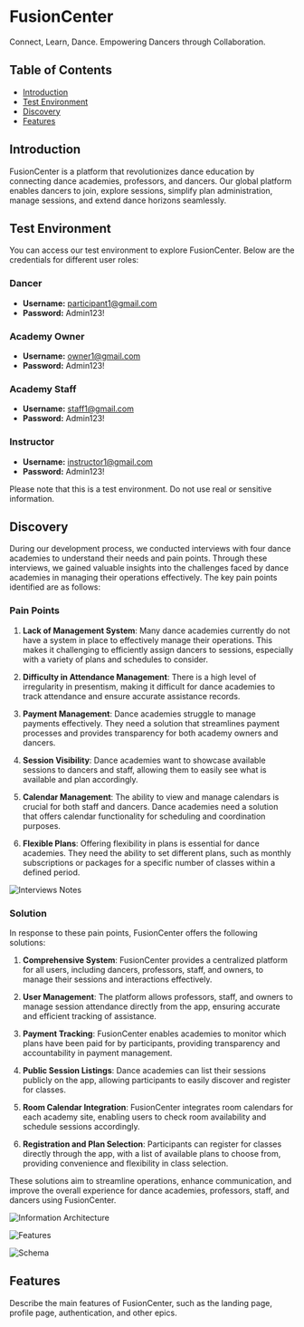 # FusionCenter

Connect, Learn, Dance. Empowering Dancers through Collaboration.

## Table of Contents

- [Introduction](#introduction)
- [Test Environment](#test-environment)
- [Discovery](#discovery)
- [Features](#features)

## Introduction

FusionCenter is a platform that revolutionizes dance education by connecting dance academies, professors, and dancers. Our global platform enables dancers to join, explore sessions, simplify plan administration, manage sessions, and extend dance horizons seamlessly.

## Test Environment

You can access our test environment to explore FusionCenter. Below are the credentials for different user roles:

### Dancer

- **Username:** participant1@gmail.com
- **Password:** Admin123!

### Academy Owner

- **Username:** owner1@gmail.com
- **Password:** Admin123!

### Academy Staff

- **Username:** staff1@gmail.com
- **Password:** Admin123!

### Instructor

- **Username:** instructor1@gmail.com
- **Password:** Admin123!

Please note that this is a test environment. Do not use real or sensitive information.

## Discovery

During our development process, we conducted interviews with four dance academies to understand their needs and pain points. Through these interviews, we gained valuable insights into the challenges faced by dance academies in managing their operations effectively. The key pain points identified are as follows:

### Pain Points

1. **Lack of Management System**: Many dance academies currently do not have a system in place to effectively manage their operations. This makes it challenging to efficiently assign dancers to sessions, especially with a variety of plans and schedules to consider.

2. **Difficulty in Attendance Management**: There is a high level of irregularity in presentism, making it difficult for dance academies to track attendance and ensure accurate assistance records.

3. **Payment Management**: Dance academies struggle to manage payments effectively. They need a solution that streamlines payment processes and provides transparency for both academy owners and dancers.

4. **Session Visibility**: Dance academies want to showcase available sessions to dancers and staff, allowing them to easily see what is available and plan accordingly.

5. **Calendar Management**: The ability to view and manage calendars is crucial for both staff and dancers. Dance academies need a solution that offers calendar functionality for scheduling and coordination purposes.

6. **Flexible Plans**: Offering flexibility in plans is essential for dance academies. They need the ability to set different plans, such as monthly subscriptions or packages for a specific number of classes within a defined period.

![Interviews Notes](/_readme_images/interviews.png "Note: obtained from Miro")

### Solution

In response to these pain points, FusionCenter offers the following solutions:

1. **Comprehensive System**: FusionCenter provides a centralized platform for all users, including dancers, professors, staff, and owners, to manage their sessions and interactions effectively.

2. **User Management**: The platform allows professors, staff, and owners to manage session attendance directly from the app, ensuring accurate and efficient tracking of assistance.

3. **Payment Tracking**: FusionCenter enables academies to monitor which plans have been paid for by participants, providing transparency and accountability in payment management.

4. **Public Session Listings**: Dance academies can list their sessions publicly on the app, allowing participants to easily discover and register for classes.

5. **Room Calendar Integration**: FusionCenter integrates room calendars for each academy site, enabling users to check room availability and schedule sessions accordingly.

6. **Registration and Plan Selection**: Participants can register for classes directly through the app, with a list of available plans to choose from, providing convenience and flexibility in class selection.

These solutions aim to streamline operations, enhance communication, and improve the overall experience for dance academies, professors, staff, and dancers using FusionCenter.

![Information Architecture](/_readme_images/information_architecture.png "Note: obtained from Miro")

![Features](/_readme_images/features.png "Note: obtained from Miro")

![Schema](/_readme_images/product_schema.png "Note: obtained from Miro")

## Features

Describe the main features of FusionCenter, such as the landing page, profile page, authentication, and other epics.